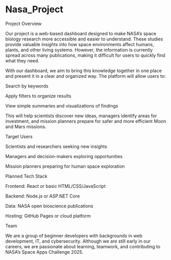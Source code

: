 # Nasa_Project
Project Overview

Our project is a web-based dashboard designed to make NASA’s space biology research more accessible and easier to understand. These studies provide valuable insights into how space environments affect humans, plants, and other living systems. However, the information is currently spread across many publications, making it difficult for users to quickly find what they need.

With our dashboard, we aim to bring this knowledge together in one place and present it in a clear and organized way. The platform will allow users to:

Search by keywords

Apply filters to organize results

View simple summaries and visualizations of findings

This will help scientists discover new ideas, managers identify areas for investment, and mission planners prepare for safer and more efficient Moon and Mars missions.

Target Users

Scientists and researchers seeking new insights

Managers and decision-makers exploring opportunities

Mission planners preparing for human space exploration

Planned Tech Stack

Frontend: React or basic HTML/CSS/JavaScript

Backend: Node.js or ASP.NET Core

Data: NASA open bioscience publications

Hosting: GitHub Pages or cloud platform

Team

We are a group of beginner developers with backgrounds in web development, IT, and cybersecurity. Although we are still early in our careers, we are passionate about learning, teamwork, and contributing to NASA’s Space Apps Challenge 2025.
